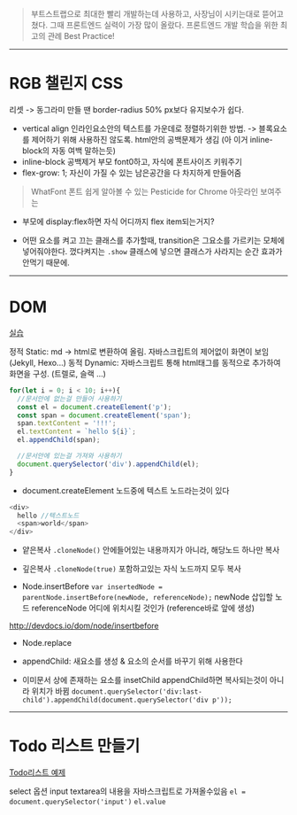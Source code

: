 >부트스트랩으로 최대한 빨리 개발하는데 사용하고, 사장님이 시키는대로 뜯어고쳤다. 그때 프론트엔드 실력이 가장 많이 올랐다. 프론트엔드 개발 학습을 위한 최고의 관례 Best Practice!

-----
# RGB 챌린지 CSS

리셋 ->
동그라미 만들 땐 border-radius 50%
px보다 유지보수가 쉽다.

* vertical align 인라인요소안의 텍스트를 가운데로 정렬하기위한 방법.
-> 블록요소를 제어하기 위해 사용하진 않도록. html안의 공백문제가 생김 (아 이거 inline-block의 자동 여백 말하는듯)
* inline-block 공백제거
부모 font0하고, 자식에 폰트사이즈 키워주기
* flex-grow: 1;
자신이 가질 수 있는 남은공간을 다 차지하게 만들어줌

>WhatFont 폰트 쉽게 알아볼 수 있는
>Pesticide for Chrome 아웃라인 보여주는

* 부모에 display:flex하면 자식 어디까지 flex item되는거지?


* 어떤 요소를 켜고 끄는 클래스를 추가할때, transition은 그요소를 가르키는 모체에 넣어줘야한다. 껐다켜지는 `.show` 클래스에 넣으면 클래스가 사라지는 순간 효과가 안먹기 때문에.


-----

# DOM

[실습](https://codepen.io/underbleu/pen/YYGrJz)

정적 Static: md -> html로 변환하여 올림. 자바스크립트의 제어없이 화면이 보임(Jekyll, Hexo...)
동적 Dynamic: 자바스크립트 통해 html태그를 동적으로 추가하여 화면을 구성. (트렐로, 슬랙 ...)
```js
for(let i = 0; i < 10; i++){
  //문서안에 없는걸 만들어 사용하기
  const el = document.createElement('p');
  const span = document.createElement('span');
  span.textContent = '!!!';
  el.textContent = `hello ${i}`;
  el.appendChild(span);

  //문서안에 있는걸 가져와 사용하기
  document.querySelector('div').appendChild(el);
}
```

* document.createElement
노드중에 텍스트 노드라는것이 있다
```js
<div>
  hello //텍스트노드
  <span>world</span>
</div>
```

* 얕은복사 `.cloneNode()`
안에들어있는 내용까지가 아니라, 해당노드 하나만 복사

* 깊은복사 `.cloneNode(true)`
포함하고있는 자식 노드까지 모두 복사

* Node.insertBefore
`var insertedNode = parentNode.insertBefore(newNode, referenceNode);`
newNode 삽입할 노드
referenceNode 어디에 위치시킬 것인가 (reference바로 앞에 생성)

http://devdocs.io/dom/node/insertbefore

* Node.replace

* appendChild: 새요소를 생성 & 요소의 순서를 바꾸기 위해 사용한다
* 이미문서 상에 존재하는 요소를 insetChild appendChild하면 복사되는것이 아니라 위치가 바뀜
`document.querySelector('div:last-child').appendChild(document.querySelector('div p'));`

-----
# Todo 리스트 만들기
[Todo리스트 예제](https://www.w3schools.com/howto/howto_js_todolist.asp)

select 옵션 input textarea의 내용을 자바스크립트로 가져올수있음
`el = document.querySelector('input')`
`el.value`

















